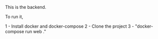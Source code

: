 This is the backend.

To run it,

1 - Install docker and docker-compose
2 - Clone the project
3 - "docker-compose run web ."